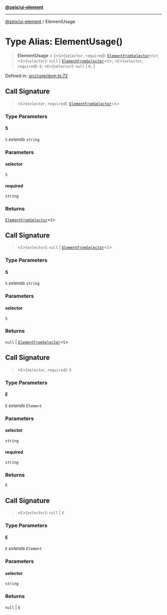 [**@zeix/ui-element**](../README.md)

***

[@zeix/ui-element](../globals.md) / ElementUsage

# Type Alias: ElementUsage()

> **ElementUsage** = \{\<`S`\>(`selector`, `required`): [`ElementFromSelector`](ElementFromSelector.md)\<`S`\>; \<`S`\>(`selector`): `null` \| [`ElementFromSelector`](ElementFromSelector.md)\<`S`\>; \<`E`\>(`selector`, `required`): `E`; \<`E`\>(`selector`): `null` \| `E`; \}

Defined in: [src/core/dom.ts:72](https://github.com/zeixcom/ui-element/blob/bc5efd047a1ae7f13c4c9861e40f8a1b07b7e003/src/core/dom.ts#L72)

## Call Signature

> \<`S`\>(`selector`, `required`): [`ElementFromSelector`](ElementFromSelector.md)\<`S`\>

### Type Parameters

#### S

`S` *extends* `string`

### Parameters

#### selector

`S`

#### required

`string`

### Returns

[`ElementFromSelector`](ElementFromSelector.md)\<`S`\>

## Call Signature

> \<`S`\>(`selector`): `null` \| [`ElementFromSelector`](ElementFromSelector.md)\<`S`\>

### Type Parameters

#### S

`S` *extends* `string`

### Parameters

#### selector

`S`

### Returns

`null` \| [`ElementFromSelector`](ElementFromSelector.md)\<`S`\>

## Call Signature

> \<`E`\>(`selector`, `required`): `E`

### Type Parameters

#### E

`E` *extends* `Element`

### Parameters

#### selector

`string`

#### required

`string`

### Returns

`E`

## Call Signature

> \<`E`\>(`selector`): `null` \| `E`

### Type Parameters

#### E

`E` *extends* `Element`

### Parameters

#### selector

`string`

### Returns

`null` \| `E`

